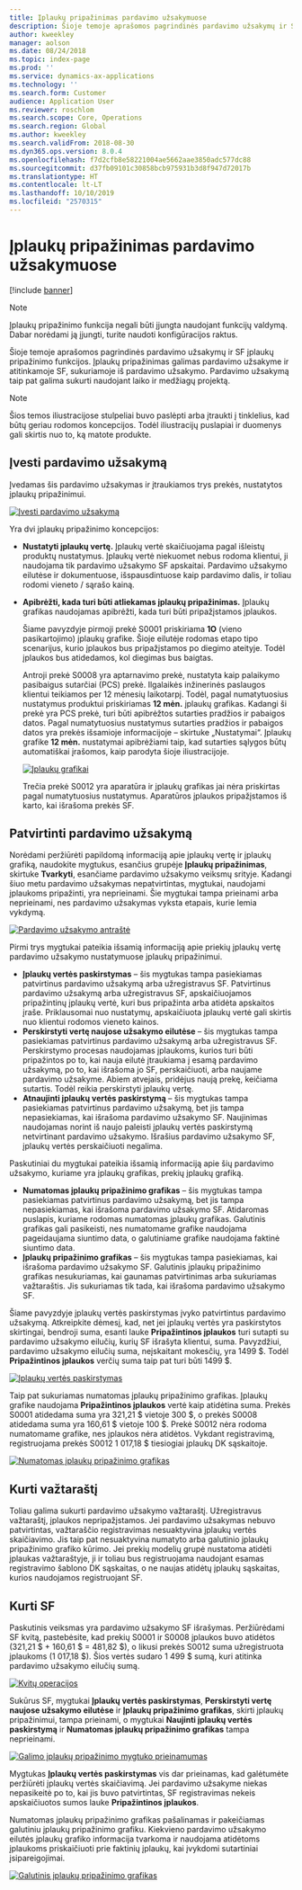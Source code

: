 ```yaml
---
title: Įplaukų pripažinimas pardavimo užsakymuose
description: Šioje temoje aprašomos pagrindinės pardavimo užsakymų ir SF įplaukų pripažinimo funkcijos. Įplaukų pripažinimas galimas pardavimo užsakyme ir atitinkamoje SF, sukuriamoje iš pardavimo užsakymo.
author: kweekley
manager: aolson
ms.date: 08/24/2018
ms.topic: index-page
ms.prod: ''
ms.service: dynamics-ax-applications
ms.technology: ''
ms.search.form: Customer
audience: Application User
ms.reviewer: roschlom
ms.search.scope: Core, Operations
ms.search.region: Global
ms.author: kweekley
ms.search.validFrom: 2018-08-30
ms.dyn365.ops.version: 8.0.4
ms.openlocfilehash: f7d2cfb8e58221004ae5662aae3850adc577dc88
ms.sourcegitcommit: d37fb09101c30858bcb975931b3d8f947d72017b
ms.translationtype: HT
ms.contentlocale: lt-LT
ms.lasthandoff: 10/10/2019
ms.locfileid: "2570315"
---
```

# <a name="revenue-recognition-on-sales-orders"></a>Įplaukų pripažinimas pardavimo užsakymuose

[!include [banner](../includes/banner.md)]

> [!NOTE]
> Įplaukų pripažinimo funkcija negali būti įjungta naudojant funkcijų valdymą. Dabar norėdami ją įjungti, turite naudoti konfigūracijos raktus.

Šioje temoje aprašomos pagrindinės pardavimo užsakymų ir SF įplaukų pripažinimo funkcijos. Įplaukų pripažinimas galimas pardavimo užsakyme ir atitinkamoje SF, sukuriamoje iš pardavimo užsakymo. Pardavimo užsakymą taip pat galima sukurti naudojant laiko ir medžiagų projektą.

> [!NOTE]
> Šios temos iliustracijose stulpeliai buvo paslėpti arba įtraukti į tinklelius, kad būtų geriau rodomos koncepcijos. Todėl iliustracijų puslapiai ir duomenys gali skirtis nuo to, ką matote produkte.

## <a name="enter-a-sales-order"></a>Įvesti pardavimo užsakymą

Įvedamas šis pardavimo užsakymas ir įtraukiamos trys prekės, nustatytos įplaukų pripažinimui.

[![Įvesti pardavimo užsakymą](./media/revenue-recognition-so-basic-sales-order-header.png)](./media/revenue-recognition-so-basic-sales-order-header.png)

Yra dvi įplaukų pripažinimo koncepcijos:

- **Nustatyti įplaukų vertę.** Įplaukų vertė skaičiuojama pagal išleistų produktų nustatymus. Įplaukų vertė niekuomet nebus rodoma klientui, ji naudojama tik pardavimo užsakymo SF apskaitai. Pardavimo užsakymo eilutėse ir dokumentuose, išspausdintuose kaip pardavimo dalis, ir toliau rodomi vieneto / sąrašo kainą.
- **Apibrėžti, kada turi būti atliekamas įplaukų pripažinimas.** Įplaukų grafikas naudojamas apibrėžti, kada turi būti pripažįstamos įplaukos.

    Šiame pavyzdyje pirmoji prekė S0001 priskiriama **1O** (vieno pasikartojimo) įplaukų grafike. Šioje eilutėje rodomas etapo tipo scenarijus, kurio įplaukos bus pripažįstamos po diegimo ateityje. Todėl įplaukos bus atidedamos, kol diegimas bus baigtas.

    Antroji prekė S0008 yra aptarnavimo prekė, nustatyta kaip palaikymo pasibaigus sutarčiai (PCS) prekė. Ilgalaikės inžinerinės paslaugos klientui teikiamos per 12 mėnesių laikotarpį. Todėl, pagal numatytuosius nustatymus produktui priskiriamas **12 mėn.** įplaukų grafikas. Kadangi ši prekė yra PCS prekė, turi būti apibrėžtos sutarties pradžios ir pabaigos datos. Pagal numatytuosius nustatymus sutarties pradžios ir pabaigos datos yra prekės išsamioje informacijoje – skirtuke „Nustatymai“. Įplaukų grafike **12 mėn.** nustatymai apibrėžiami taip, kad sutarties sąlygos būtų automatiškai įrašomos, kaip parodyta šioje iliustracijoje.

    [![Įplaukų grafikai](./media/revenue-recognition-so-basic-revenue-schedules.png)](./media/revenue-recognition-so-basic-revenue-schedules.png)

    Trečia prekė S0012 yra aparatūra ir įplaukų grafikas jai nėra priskirtas pagal numatytuosius nustatymus. Aparatūros įplaukos pripažįstamos iš karto, kai išrašoma prekės SF.

## <a name="confirm-the-sales-order"></a>Patvirtinti pardavimo užsakymą

Norėdami peržiūrėti papildomą informaciją apie įplaukų vertę ir įplaukų grafiką, naudokite mygtukus, esančius grupėje **Įplaukų pripažinimas**, skirtuke **Tvarkyti**, esančiame pardavimo užsakymo veiksmų srityje. Kadangi šiuo metu pardavimo užsakymas nepatvirtintas, mygtukai, naudojami įplaukoms pripažinti, yra neprieinami. Šie mygtukai tampa prieinami arba neprieinami, nes pardavimo užsakymas vyksta etapais, kurie lemia vykdymą.

[![Pardavimo užsakymo antraštė](./media/revenue-recognition-so-basic-sales-order-header-02.png)](./media/revenue-recognition-so-basic-sales-order-header-02.png)

Pirmi trys mygtukai pateikia išsamią informaciją apie priekių įplaukų vertę pardavimo užsakymo nustatymuose įplaukų pripažinimui.

- **Įplaukų vertės paskirstymas** – šis mygtukas tampa pasiekiamas patvirtinus pardavimo užsakymą arba užregistravus SF. Patvirtinus pardavimo užsakymą arba užregistravus SF, apskaičiuojamos pripažintinų įplaukų vertė, kuri bus pripažinta arba atidėta apskaitos įraše. Priklausomai nuo nustatymų, apskaičiuota įplaukų vertė gali skirtis nuo klientui rodomos vieneto kainos.
- **Perskirstyti vertę naujose užsakymo eilutėse** – šis mygtukas tampa pasiekiamas patvirtinus pardavimo užsakymą arba užregistravus SF. Perskirstymo procesas naudojamas įplaukoms, kurios turi būti pripažintos po to, kai nauja eilutė įtraukiama į esamą pardavimo užsakymą, po to, kai išrašoma jo SF, perskaičiuoti, arba naujame pardavimo užsakyme. Abiem atvejais, pridėjus naują prekę, keičiama sutartis. Todėl reikia perskirstyti įplaukų vertę.
- **Atnaujinti įplaukų vertės paskirstymą** – šis mygtukas tampa pasiekiamas patvirtinus pardavimo užsakymą, bet jis tampa nepasiekiamas, kai išrašoma pardavimo užsakymo SF. Naujinimas naudojamas norint iš naujo paleisti įplaukų vertės paskirstymą netvirtinant pardavimo užsakymo. Išrašius pardavimo užsakymo SF, įplaukų vertės perskaičiuoti negalima.

Paskutiniai du mygtukai pateikia išsamią informaciją apie šių pardavimo užsakymo, kuriame yra įplaukų grafikas, prekių įplaukų grafiką.

- **Numatomas įplaukų pripažinimo grafikas** – šis mygtukas tampa pasiekiamas patvirtinus pardavimo užsakymą, bet jis tampa nepasiekiamas, kai išrašoma pardavimo užsakymo SF. Atidaromas puslapis, kuriame rodomas numatomas įplaukų grafikas. Galutinis grafikas gali pasikeisti, nes numatomame grafike naudojama pageidaujama siuntimo data, o galutiniame grafike naudojama faktinė siuntimo data.
- **Įplaukų pripažinimo grafikas** – šis mygtukas tampa pasiekiamas, kai išrašoma pardavimo užsakymo SF. Galutinis įplaukų pripažinimo grafikas nesukuriamas, kai gaunamas patvirtinimas arba sukuriamas važtaraštis. Jis sukuriamas tik tada, kai išrašoma pardavimo užsakymo SF.

Šiame pavyzdyje įplaukų vertės paskirstymas įvyko patvirtintus pardavimo užsakymą. Atkreipkite dėmesį, kad, net jei įplaukų vertės yra paskirstytos skirtingai, bendroji suma, esanti lauke **Pripažintinos įplaukos** turi sutapti su pardavimo užsakymo eilučių, kurių SF išrašyta klientui, suma. Pavyzdžiui, pardavimo užsakymo eilučių suma, neįskaitant mokesčių, yra 1499 $. Todėl **Pripažintinos įplaukos** verčių suma taip pat turi būti 1499 $.

[![Įplaukų vertės paskirstymas](./media/revenue-recognition-so-basic-revenue-price-allocation.png)](./media/revenue-recognition-so-basic-revenue-price-allocation.png)

Taip pat sukuriamas numatomas įplaukų pripažinimo grafikas. Įplaukų grafike naudojama **Pripažintinos įplaukos** vertė kaip atidėtina suma. Prekės S0001 atidedama suma yra 321,21 $ vietoje 300 $, o prekės S0008 atidedama suma yra 160,61 $ vietoje 100 $. Prekė S0012 nėra rodoma numatomame grafike, nes įplaukos nėra atidėtos. Vykdant registravimą, registruojama prekės S0012 1 017,18 $ tiesiogiai įplaukų DK sąskaitoje.

[![Numatomas įplaukų pripažinimo grafikas](./media/revenue-recognition-so-basic-expected-rev-rec-schedule.png)](./media/revenue-recognition-so-basic-expected-rev-rec-schedule.png)

## <a name="create-the-packing-slip"></a>Kurti važtaraštį

Toliau galima sukurti pardavimo užsakymo važtaraštį. Užregistravus važtaraštį, įplaukos nepripažįstamos. Jei pardavimo užsakymas nebuvo patvirtintas, važtaraščio registravimas nesuaktyvina įplaukų vertės skaičiavimo. Jis taip pat nesuaktyvina numatyto arba galutinio įplaukų pripažinimo grafiko kūrimo. Jei prekių modelių grupė nustatoma atidėti įplaukas važtaraštyje, ji ir toliau bus registruojama naudojant esamas registravimo šablono DK sąskaitas, o ne naujas atidėtų įplaukų sąskaitas, kurios naudojamos registruojant SF.

## <a name="create-the-invoice"></a>Kurti SF

Paskutinis veiksmas yra pardavimo užsakymo SF išrašymas. Peržiūrėdami SF kvitą, pastebėsite, kad prekių S0001 ir S0008 įplaukos buvo atidėtos (321,21 $ + 160,61 $ = 481,82 $), o likusi prekės S0012 suma užregistruota įplaukoms (1 017,18 $). Šios vertės sudaro 1 499 $ sumą, kuri atitinka pardavimo užsakymo eilučių sumą.

[![Kvitų operacijos](./media/revenue-recognition-so-voucher-transactions.png)](./media/revenue-recognition-so-voucher-transactions.png)

Sukūrus SF, mygtukai **Įplaukų vertės paskirstymas**, **Perskirstyti vertę naujose užsakymo eilutėse** ir **Įplaukų pripažinimo grafikas**, skirti įplaukų pripažinimui, tampa prieinami, o mygtukai **Naujinti įplaukų vertės paskirstymą** ir **Numatomas įplaukų pripažinimo grafikas** tampa neprieinami.

[![Galimo įplaukų pripažinimo mygtuko prieinamumas](./media/revenue-recognition-so-basic-after-invoice-buttons.png)](./media/revenue-recognition-so-basic-after-invoice-buttons.png)

Mygtukas **Įplaukų vertės paskirstymas** vis dar prieinamas, kad galėtumėte peržiūrėti įplaukų vertės skaičiavimą. Jei pardavimo užsakyme niekas nepasikeitė po to, kai jis buvo patvirtintas, SF registravimas nekeis apskaičiuotos sumos lauke **Pripažintinos įplaukos**.

Numatomas įplaukų pripažinimo grafikas pašalinamas ir pakeičiamas galutiniu įplaukų pripažinimo grafiku. Kiekvieno pardavimo užsakymo eilutės įplaukų grafiko informacija tvarkoma ir naudojama atidėtoms įplaukoms priskaičiuoti prie faktinių įplaukų, kai įvykdomi sutartiniai įsipareigojimai.

[![Galutinis įplaukų pripažinimo grafikas](./media/revenue-recognition-so-revenue-recognition-schedule.png)](./media/revenue-recognition-so-revenue-recognition-schedule.png)
